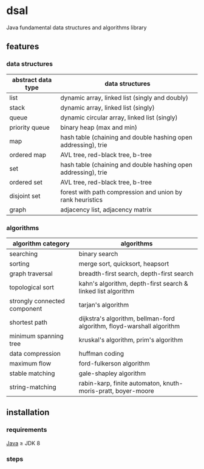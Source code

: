 # dsal

Java fundamental data structures and algorithms library

## features

### data structures

| abstract data type | data structures                                                |
| ------------------ | -------------------------------------------------------------- |
| list               | dynamic array, linked list (singly and doubly)                 |
| stack              | dynamic array, linked list (singly)                            |
| queue              | dynamic circular array, linked list (singly)                   |
| priority queue     | binary heap (max and min)                                      |
| map                | hash table (chaining and double hashing open addressing), trie |
| ordered map        | AVL tree, red-black tree, b-tree                               |
| set                | hash table (chaining and double hashing open addressing), trie |
| ordered set        | AVL tree, red-black tree, b-tree                               |
| disjoint set       | forest with path compression and union by rank heuristics      |
| graph              | adjacency list, adjacency matrix                               |

### algorithms

| algorithm category           | algorithms                                                             |
| ---------------------------- |------------------------------------------------------------------------|
| searching                    | binary search                                                          |
| sorting                      | merge sort, quicksort, heapsort                                        |
| graph traversal              | breadth-first search, depth-first search                               |
| topological sort             | kahn's algorithm, depth-first search & linked list algorithm           |
| strongly connected component | tarjan's algorithm                                                     |
| shortest path                | dijkstra's algorithm, bellman-ford algorithm, floyd-warshall algorithm |
| minimum spanning tree        | kruskal's algorithm, prim's algorithm                                  |
| data compression             | huffman coding                                                         |
| maximum flow                 | ford-fulkerson algorithm                                               |
| stable matching              | gale-shapley algorithm                                                 |
| string-matching              | rabin-karp, finite automaton, knuth-moris-pratt, boyer-moore           |

## installation

### requirements

[Java](https://adoptium.net/) $\ge$ JDK 8

### steps
